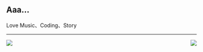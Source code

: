 ## Aaa...

Love Music、Coding、Story

---

<img src="https://github-readme-stats.vercel.app/api?username=tonitrnel&show_icons=true&theme=buefy&hide_border=true" align="left">
<img src="https://github-readme-stats.vercel.app/api/top-langs/?username=tonitrnel&layout=compact&theme=buefy&hide_border=true" align="right">
